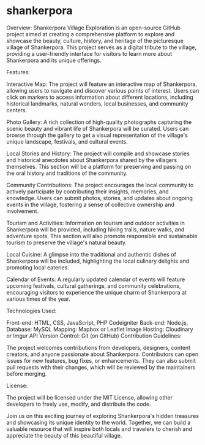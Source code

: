 # shankerpora
Overview:
Shankerpora Village Exploration is an open-source GitHub project aimed at creating a comprehensive platform to explore and showcase the beauty, culture, history, and heritage of the picturesque village of Shankerpora. This project serves as a digital tribute to the village, providing a user-friendly interface for visitors to learn more about Shankerpora and its unique offerings.

Features:

Interactive Map: The project will feature an interactive map of Shankerpora, allowing users to navigate and discover various points of interest. Users can click on markers to access information about different locations, including historical landmarks, natural wonders, local businesses, and community centers.

Photo Gallery: A rich collection of high-quality photographs capturing the scenic beauty and vibrant life of Shankerpora will be curated. Users can browse through the gallery to get a visual representation of the village's unique landscape, festivals, and cultural events.

Local Stories and History: The project will compile and showcase stories and historical anecdotes about Shankerpora shared by the villagers themselves. This section will be a platform for preserving and passing on the oral history and traditions of the community.

Community Contributions: The project encourages the local community to actively participate by contributing their insights, memories, and knowledge. Users can submit photos, stories, and updates about ongoing events in the village, fostering a sense of collective ownership and involvement.

Tourism and Activities: Information on tourism and outdoor activities in Shankerpora will be provided, including hiking trails, nature walks, and adventure spots. This section will also promote responsible and sustainable tourism to preserve the village's natural beauty.

Local Cuisine: A glimpse into the traditional and authentic dishes of Shankerpora will be included, highlighting the local culinary delights and promoting local eateries.

Calendar of Events: A regularly updated calendar of events will feature upcoming festivals, cultural gatherings, and community celebrations, encouraging visitors to experience the unique charm of Shankerpora at various times of the year.

Technologies Used:

Front-end: HTML, CSS, JavaScript, PHP Codeigniter
Back-end: Node.js,
Database: MySQL
Mapping: Mapbox or Leaflet
Image Hosting: Cloudinary or Imgur API
Version Control: Git (on GitHub)
Contribution Guidelines:

The project welcomes contributions from developers, designers, content creators, and anyone passionate about Shankerpora. Contributors can open issues for new features, bug fixes, or enhancements. They can also submit pull requests with their changes, which will be reviewed by the maintainers before merging.

License:

The project will be licensed under the MIT License, allowing other developers to freely use, modify, and distribute the code.

Join us on this exciting journey of exploring Shankerpora's hidden treasures and showcasing its unique identity to the world. Together, we can build a valuable resource that will inspire both locals and travelers to cherish and appreciate the beauty of this beautiful village.
